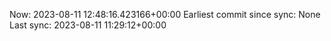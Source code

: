 Now: 2023-08-11 12:48:16.423166+00:00 Earliest commit since sync: None Last sync: 2023-08-11 11:29:12+00:00
